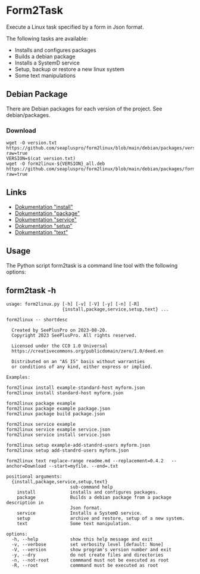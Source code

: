 # Form2Task
Execute a Linux task specified by a form in Json format.

The following tasks are available:

- Installs and configures packages
- Builds a debian package
- Installs a SystemD service
- Setup, backup or restore a new linux system
- Some text manipulations

## Debian Package
There are Debian packages for each version of the project.
See debian/packages.

### Download
```
wget -O version.txt https://github.com/seapluspro/form2linux/blob/main/debian/packages/version.txt?raw=true
VERSION=$(cat version.txt)
wget -O form2linux-${VERSION}_all.deb https://github.com/seapluspro/form2linux/blob/main/debian/packages/form2linux-${VERSION}_all.deb?raw=true
```

## Links
- [Dokumentation "install"](doc/install.md)
- [Dokumentation "package"](doc/package.md)
- [Dokumentation "service"](doc/service.md)
- [Dokumentation "setup"](doc/setup.md)
- [Dokumentation "text"](doc/text.md)


## Usage
The Python script form2task is a command line tool with the following options:


## form2task -h
```
usage: form2linux.py [-h] [-v] [-V] [-y] [-n] [-R]
                     {install,package,service,setup,text} ...

form2linux -- shortdesc

  Created by SeePlusPro on 2023-08-20.
  Copyright 2023 SeePlusPro. All rights reserved.

  Licensed under the CC0 1.0 Universal
  https://creativecommons.org/publicdomain/zero/1.0/deed.en

  Distributed on an "AS IS" basis without warranties
  or conditions of any kind, either express or implied.

Examples:

form2linux install example-standard-host myform.json
form2linux install standard-host myform.json

form2linux package example
form2linux package example package.json
form2linux package build package.json

form2linux service example
form2linux service example service.json
form2linux service install service.json

form2linux setup example-add-standrd-users myform.json
form2linux setup add-standrd-users myform.json

form2linux text replace-range readme.md --replacement=0.4.2   --anchor=Download --start=myfile. --end=.txt

positional arguments:
  {install,package,service,setup,text}
                        sub-command help
    install             installs and configures packages.
    package             Builds a debian package from a package description in
                        Json format.
    service             Installs a SystemD service.
    setup               archive and restore, setup of a new system.
    text                Some text manipulation.

options:
  -h, --help            show this help message and exit
  -v, --verbose         set verbosity level [default: None]
  -V, --version         show program's version number and exit
  -y, --dry             do not create files and directories
  -n, --not-root        commmand must not be executed as root
  -R, --root            commmand must be executed as root
```
